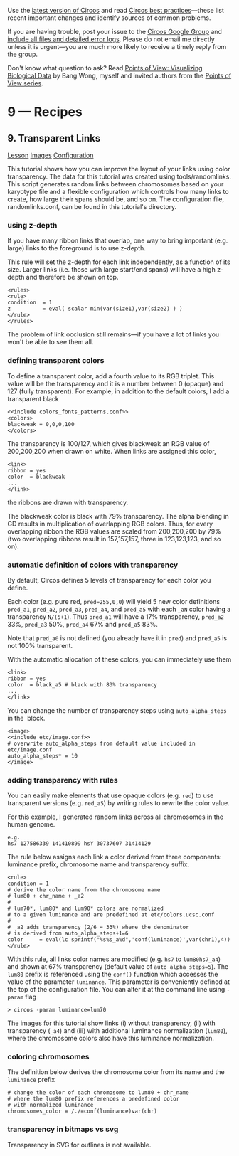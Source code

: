 Use the [latest version of Circos](/software/download/circos/) and read
[Circos best
practices](/documentation/tutorials/reference/best_practices/)—these list
recent important changes and identify sources of common problems.

If you are having trouble, post your issue to the [Circos Google
Group](https://groups.google.com/group/circos-data-visualization) and [include
all files and detailed error logs](/support/support/). Please do not email me
directly unless it is urgent—you are much more likely to receive a timely
reply from the group.

Don't know what question to ask? Read [Points of View: Visualizing Biological
Data](https://www.nature.com/nmeth/journal/v9/n12/full/nmeth.2258.html) by
Bang Wong, myself and invited authors from the [Points of View
series](https://mk.bcgsc.ca/pointsofview).

# 9 — Recipes

## 9\. Transparent Links

[Lesson](/documentation/tutorials/recipes/transparent_links/lesson)
[Images](/documentation/tutorials/recipes/transparent_links/images)
[Configuration](/documentation/tutorials/recipes/transparent_links/configuration)

This tutorial shows how you can improve the layout of your links using color
transparency. The data for this tutorial was created using tools/randomlinks.
This script generates random links between chromosomes based on your karyotype
file and a flexible configuration which controls how many links to create, how
large their spans should be, and so on. The configuration file,
randomlinks.conf, can be found in this tutorial's directory.

### using z-depth

If you have many ribbon links that overlap, one way to bring important (e.g.
large) links to the foreground is to use z-depth.

This rule will set the z-depth for each link independently, as a function of
its size. Larger links (i.e. those with large start/end spans) will have a
high z-depth and therefore be shown on top.

    
    
    <rules>
    <rule>
    condition  = 1
    z          = eval( scalar min(var(size1),var(size2) ) )
    </rule>
    </rules>
    

The problem of link occlusion still remains—if you have a lot of links you
won't be able to see them all.

### defining transparent colors

To define a transparent color, add a fourth value to its RGB triplet. This
value will be the transparency and it is a number between 0 (opaque) and 127
(fully transparent). For example, in addition to the default colors, I add a
transparent black

    
    
    <<include colors_fonts_patterns.conf>>
    <colors>
    blackweak = 0,0,0,100
    </colors>
    

The transparency is 100/127, which gives blackweak an RGB value of 200,200,200
when drawn on white. When links are assigned this color,

    
    
    <link>
    ribbon = yes
    color  = blackweak
    ...
    </link>
    

the ribbons are drawn with transparency.

The blackweak color is black with 79% transparency. The alpha blending in GD
results in multiplication of overlapping RGB colors. Thus, for every
overlapping ribbon the RGB values are scaled from 200,200,200 by 79% (two
overlapping ribbons result in 157,157,157, three in 123,123,123, and so on).

### automatic definition of colors with transparency

By default, Circos defines 5 levels of transparency for each color you define.

Each color (e.g. pure red, `pred=255,0,0`) will yield 5 new color definitions
`pred_a1`, `pred_a2`, `pred_a3`, `pred_a4`, and `pred_a5` with each `_aN`
color having a transparency `N/(5+1`). Thus `pred_a1` will have a 17%
transparency, `pred_a2` 33%, `pred_a3` 50%, `pred_a4` 67% and `pred_a5` 83%.

Note that `pred_a0` is not defined (you already have it in `pred`) and
`pred_a5` is not 100% transparent.

With the automatic allocation of these colors, you can immediately use them

    
    
    <link>
    ribbon = yes
    color  = black_a5 # black with 83% transparency
    ...
    </link>
    

You can change the number of transparency steps using `auto_alpha_steps` in
the <image> block.

    
    
    <image>
    <<include etc/image.conf>>
    # overwrite auto_alpha_steps from default value included in etc/image.conf
    auto_alpha_steps* = 10
    </image>
    

### adding transparency with rules

You can easily make elements that use opaque colors (e.g. `red`) to use
transparent versions (e.g. `red_a5`) by writing rules to rewrite the color
value.

For this example, I generated random links across all chromosomes in the human
genome.

    
    
    e.g.
    hs7 127586339 141410899 hsY 30737607 31414129
    

The rule below assigns each link a color derived from three components:
luminance prefix, chromosome name and transparency suffix.

    
    
    <rule>
    condition = 1
    # derive the color name from the chromosome name
    # lum80 + chr_name + _a2
    #
    # lum70*, lum80* and lum90* colors are normalized
    # to a given luminance and are predefined at etc/colors.ucsc.conf
    #
    # _a2 adds transparency (2/6 = 33%) where the denominator
    # is derived from auto_alpha_steps+1=6
    color     = eval(lc sprintf("%s%s_a%d",'conf(luminance)',var(chr1),4))
    </rule>
    

With this rule, all links color names are modified (e.g. `hs7` to
`lum80hs7_a4`) and shown at 67% transparency (default value of
`auto_alpha_steps=5`). The `lum80` prefix is referenced using the `conf()`
function which accesses the value of the parameter `luminance`. This parameter
is conveniently defined at the top of the configuration file. You can alter it
at the command line using `-param` flag

    
    
    > circos -param luminance=lum70
    

The images for this tutorial show links (i) without transparency, (ii) with
transparency (`_a4`) and (iii) with additional luminance normalization
(`lum80`), where the chromosome colors also have this luminance normalization.

### coloring chromosomes

The definition below derives the chromosome color from its name and the
`luminance` prefix

    
    
    # change the color of each chromosome to lum80 + chr_name
    # where the lum80 prefix references a predefined color
    # with normalized luminance
    chromosomes_color = /./=conf(luminance)var(chr)
    

### transparency in bitmaps vs svg

Transparency in SVG for outlines is not available.

